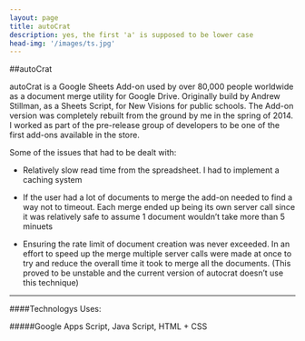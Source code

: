 ```yaml
---
layout: page
title: autoCrat
description: yes, the first 'a' is supposed to be lower case
head-img: '/images/ts.jpg'
---
```


##autoCrat

autoCrat is a Google Sheets Add-on used by over 80,000 people worldwide as a document merge utility for Google Drive. Originally build by Andrew Stillman, as a Sheets Script, for New Visions for public schools. The Add-on version was completely rebuilt from the ground by me in the spring of 2014. I worked as part of the pre-release group of developers to be one of the first add-ons available in the store. 

Some of the issues that had to be dealt with:

- Relatively slow read time from the spreadsheet. I had to implement a caching system 

- If the user had a lot of documents to merge the add-on needed to find a way not to timeout.  Each merge ended up being its own server call since it was relatively safe to assume 1 document wouldn’t take more than 5 minuets

- Ensuring the rate limit of document creation was never exceeded. In an effort to speed up the merge multiple server calls were made at once to try and reduce the overall time it took to merge all the documents. (This proved to be unstable and the current version of autocrat doesn’t use this technique) 

---

####Technologys Uses:

#####Google Apps Script, Java Script, HTML + CSS

